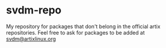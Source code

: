 # svdm-repo
My repository for packages that don't belong in the official artix repositories. Feel free to ask for packages to be added at svdm@artixlinux.org
